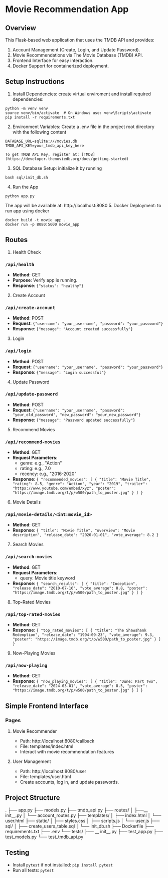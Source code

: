 # Movie Recommendation App

## Overview
This Flask-based web application that uses the TMDB API and provides:
1. Account Management (Create, Login, and Update Password).
2. Movie Recommendations via The Movie Database (TMDB) API.
3. Frontend Interface for easy interaction.
4. Docker Support for containerized deployment.

## Setup Instructions
1. Install Dependencies: create virtual enviroment and install required dependencies:
```
python -m venv venv
source venv/bin/activate  # On Windows use: venv\Scripts\activate
pip install -r requirements.txt
```
2. Environment Variables: Create a .env file in the project root directory with the following content
```
DATABASE_URL=sqlite:///movies.db
TMDB_API_KEY=your_tmdb_api_key_here
```
    To get TMDB API Key, register at: [TMDB](https://developer.themoviedb.org/docs/getting-started) 
    
3. SQL Database Setup: initialize it by running
```
bash sql/init_db.sh
```
4. Run the App
```
python app.py
```
The app will be available at: http://localhost:8080
5. Docker Deployment: to run app using docker
```
docker build -t movie_app .
docker run -p 8080:5000 movie_app
```

## Routes
1. Health Check
### `/api/health`
- **Method**: GET
- **Purpose**: Verify app is running.
- **Response**: `{"status": "healthy"}`

2. Create Account
### `/api/create-account`
- **Method**: POST
- **Request**: `{"username": "your_username", "password": "your_password"}`
- **Response**: `{"message": "Account created successfully"}`

3. Login
### `/api/login`
- **Method**: POST
- **Request**: `{"username": "your_username", "password": "your_password"}`
- **Response**: `{"message": "Login successful"}`

4. Update Password
### `/api/update-password`
- **Method**: POST
- **Request**: `{"username": "your_username", "password": "your_old_password", "new_password": "your_new_password"}`
- **Response**: `{"message": "Password updated successfully"}`

5. Recommend Movies
### `/api/recommend-movies`
- **Method**: GET
- **Request Parameters**:
    - genre: e.g., "Action"
    - rating: e.g., 7.0
    - recency: e.g., "2016-2020"
- **Response**: `{
  "recommended_movies": [
    {
      "title": "Movie Title",
      "rating": 8.5,
      "genre": "Action",
      "year": "2019",
      "trailer": "https://www.youtube.com/embed/xyz",
      "poster": "https://image.tmdb.org/t/p/w500/path_to_poster.jpg"
    }
  ]
}`

6. Movie Details
### `/api/movie-details/<int:movie_id>`
- **Method**: GET
- **Response**: `{
  "title": "Movie Title",
  "overview": "Movie description",
  "release_date": "2020-01-01",
  "vote_average": 8.2
}`

7. Search Movies
### `/api/search-movies`
- **Method**: GET
- **Request Parameters**:
    - query: Movie title keyword
- **Response**: `{
  "search_results": [
    {
      "title": "Inception",
      "release_date": "2010-07-16",
      "vote_average": 8.8,
      "poster": "https://image.tmdb.org/t/p/w500/path_to_poster.jpg"
    }
  ]
}`

8. Top-Rated Movies
### `/api/top-rated-movies`
- **Method**: GET
- **Response**: `{
  "top_rated_movies": [
    {
      "title": "The Shawshank Redemption",
      "release_date": "1994-09-23",
      "vote_average": 9.3,
      "poster": "https://image.tmdb.org/t/p/w500/path_to_poster.jpg"
    }
  ]
}`

9. Now-Playing Movies
### `/api/now-playing`
- **Method**: GET
- **Response**: `{
  "now_playing_movies": [
    {
      "title": "Dune: Part Two",
      "release_date": "2024-03-01",
      "vote_average": 8.5,
      "poster": "https://image.tmdb.org/t/p/w500/path_to_poster.jpg"
    }
  ]
}`

## Simple Frontend Interface
### Pages
1. Movie Recommender
    - Path: http://localhost:8080/callback
    - File: templates/index.html
    - Interact with movie recommendation features

2. User Management
    - Path: http://localhost:8080/user
    - File: templates/user.html
    - Create accounts, log in, and update passwords.

## Project Structure
.
├── app.py
├── models.py
├── tmdb_api.py
├── routes/
│   ├──__ init__.py 
│   └── account_routes.py
├── templates/
│   ├── index.html
│   └── user.html
├── static/
│   ├── styles.css
│   ├── scripts.js
│   └── user.js
├── sql/
│   ├── create_users_table.sql
│   └── init_db.sh
├── Dockerfile
├── requirements.txt
├── .env
└── tests/
    ├── __ init__.py
    ├── test_app.py
    ├── test_models.py
    └── test_tmdb_api.py

## Testing

- Install `pytest` if not installed:
    `pip install pytest`
- Run all tests:
    `pytest`
